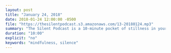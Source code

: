 ```yaml
---
layout: post
title: "January 24, 2018"
date: 2018-01-24 12:00:00 -0500
file: "https://thesilentpodcast.s3.amazonaws.com/13-20180124.mp3"
summary: "The Silent Podcast is a 10-minute pocket of stillness in your day. Listen to it at a set time every day, in the middle of a busy commute, or when you simply need a break from all of the hustle and bustle of distraction around you."
duration: "10:00"
explicit: "no"
keywords: "mindfulness, silence"
---
```

